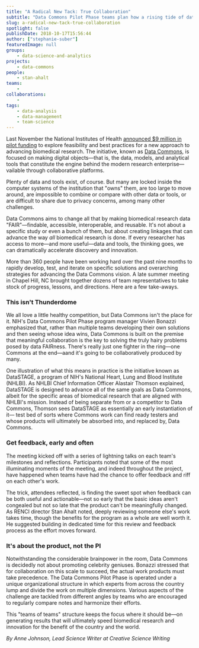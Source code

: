 ```yaml
---
title: "A Radical New Tack: True Collaboration"
subtitle: "Data Commons Pilot Phase teams plan how a rising tide of data and tools can float all research boats"
slug: a-radical-new-tack-true-collaboration
spotlight: false
publishDate: 2018-10-17T15:56:44
author: ["stephanie-suber"]
featuredImage: null
groups:
    - data-science-and-analytics
projects:
    - data-commons
people:
    - stan-ahalt
teams: 
    - 
collaborations:
    - 
tags:
    - data-analysis
    - data-management
    - team-science
---
```


Last November the National Institutes of Health [announced $9 million in pilot funding](https://renci.org/news/uncs-renci-to-lead-project-aimed-at-making-biomedical-data-easier-to-use/) to explore feasibility and best practices for a new approach to advancing biomedical research. The initiative, known as [Data Commons](https://commonfund.nih.gov/commons), is focused on making digital objects—that is, the data, models, and analytical tools that constitute the engine behind the modern research enterprise—vailable through collaborative platforms.

Plenty of data and tools exist, of course. But many are locked inside the computer systems of the institution that "owns" them, are too large to move around, are impossible to combine or compare with other data or tools, or are difficult to share due to privacy concerns, among many other challenges.

Data Commons aims to change all that by making biomedical research data "FAIR"—findable, accessible, interoperable, and reusable. It's not about a specific study or even a bunch of them, but about creating linkages that can advance the way _all_ biomedical research is done. If every researcher has access to more—and more useful—data and tools, the thinking goes, we can dramatically accelerate discovery and innovation.

More than 360 people have been working hard over the past nine months to rapidly develop, test, and iterate on specific solutions and overarching strategies for advancing the Data Commons vision. A late summer meeting in Chapel Hill, NC brought together dozens of team representatives to take stock of progress, lessons, and directions. Here are a few take-aways. 

### This isn't Thunderdome

We all love a little healthy competition, but Data Commons isn't the place for it. NIH's Data Commons Pilot Phase program manager Vivien Bonazzi emphasized that, rather than multiple teams developing their own solutions and then seeing whose idea wins, Data Commons is built on the premise that meaningful collaboration is the key to solving the truly hairy problems posed by data FAIRness. There's really just one fighter in the ring—one Commons at the end—aand it's going to be collaboratively produced by many.

One illustration of what this means in practice is the initiative known as DataSTAGE, a program of NIH's National Heart, Lung and Blood Institute (NHLBI). As NHLBI Chief Information Officer Alastair Thomson explained, DataSTAGE is designed to advance all of the same goals as Data Commons, albeit for the specific areas of biomedical research that are aligned with NHLBI's mission. Instead of being separate from or a competitor to Data Commons, Thomson sees DataSTAGE as essentially an early instantiation of it— test bed of sorts where Commons work can find ready testers and whose products will ultimately be absorbed into, and replaced by, Data Commons.

### Get feedback, early and often

The meeting kicked off with a series of lightning talks on each team's milestones and reflections. Participants noted that some of the most illuminating moments of the meeting, and indeed throughout the project, have happened when teams have had the chance to offer feedback and riff on each other's work.

The trick, attendees reflected, is finding the sweet spot when feedback can be both useful and actionable—not so early that the basic ideas aren't congealed but not so late that the product can't be meaningfully changed. As RENCI director Stan Ahalt noted, deeply reviewing someone else's work takes time, though the benefits for the program as a whole are well worth it. He suggested building in dedicated time for this review and feedback process as the effort moves forward.

### It's about the product, not the PI

Notwithstanding the considerable brainpower in the room, Data Commons is decidedly not about promoting celebrity geniuses. Bonazzi stressed that for collaboration on this scale to succeed, the actual work products must take precedence. The Data Commons Pilot Phase is operated under a unique organizational structure in which experts from across the country lump and divide the work on multiple dimensions. Various aspects of the challenge are tackled from different angles by teams who are encouraged to regularly compare notes and harmonize their efforts.

This "teams of teams" structure keeps the focus where it should be—on generating results that will ultimately speed biomedical research and innovation for the benefit of the country and the world.

_By Anne Johnson, Lead Science Writer at Creative Science Writing_
